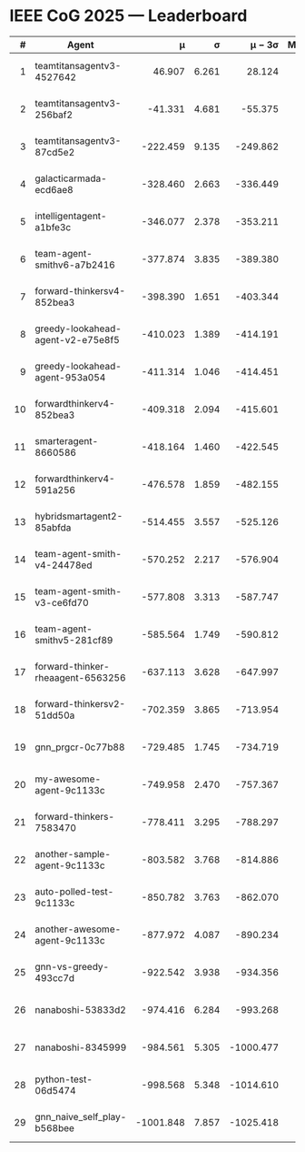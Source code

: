 # IEEE CoG 2025 — Leaderboard

| # | Agent | μ | σ | μ − 3σ | Matches | Updated |
|---:|---|---:|---:|---:|---:|---|
| 1 | teamtitansagentv3-4527642 | 46.907 | 6.261 | 28.124 | 21870 | 2025-08-25 12:50 |
| 2 | teamtitansagentv3-256baf2 | -41.331 | 4.681 | -55.375 | 22256 | 2025-08-25 12:50 |
| 3 | teamtitansagentv3-87cd5e2 | -222.459 | 9.135 | -249.862 | 22786 | 2025-08-25 12:50 |
| 4 | galacticarmada-ecd6ae8 | -328.460 | 2.663 | -336.449 | 20460 | 2025-08-25 12:50 |
| 5 | intelligentagent-a1bfe3c | -346.077 | 2.378 | -353.211 | 18748 | 2025-08-25 12:50 |
| 6 | team-agent-smithv6-a7b2416 | -377.874 | 3.835 | -389.380 | 21780 | 2025-08-25 12:50 |
| 7 | forward-thinkersv4-852bea3 | -398.390 | 1.651 | -403.344 | 18198 | 2025-08-25 12:50 |
| 8 | greedy-lookahead-agent-v2-e75e8f5 | -410.023 | 1.389 | -414.191 | 22606 | 2025-08-25 12:50 |
| 9 | greedy-lookahead-agent-953a054 | -411.314 | 1.046 | -414.451 | 20326 | 2025-08-25 12:50 |
| 10 | forwardthinkerv4-852bea3 | -409.318 | 2.094 | -415.601 | 18732 | 2025-08-25 12:50 |
| 11 | smarteragent-8660586 | -418.164 | 1.460 | -422.545 | 18724 | 2025-08-25 12:50 |
| 12 | forwardthinkerv4-591a256 | -476.578 | 1.859 | -482.155 | 18129 | 2025-08-25 12:50 |
| 13 | hybridsmartagent2-85abfda | -514.455 | 3.557 | -525.126 | 18541 | 2025-08-25 12:50 |
| 14 | team-agent-smith-v4-24478ed | -570.252 | 2.217 | -576.904 | 21996 | 2025-08-25 12:50 |
| 15 | team-agent-smith-v3-ce6fd70 | -577.808 | 3.313 | -587.747 | 22556 | 2025-08-25 12:50 |
| 16 | team-agent-smithv5-281cf89 | -585.564 | 1.749 | -590.812 | 21160 | 2025-08-25 12:50 |
| 17 | forward-thinker-rheaagent-6563256 | -637.113 | 3.628 | -647.997 | 20450 | 2025-08-25 12:50 |
| 18 | forward-thinkersv2-51dd50a | -702.359 | 3.865 | -713.954 | 21330 | 2025-08-25 12:50 |
| 19 | gnn_prgcr-0c77b88 | -729.485 | 1.745 | -734.719 | 19320 | 2025-08-25 12:50 |
| 20 | my-awesome-agent-9c1133c | -749.958 | 2.470 | -757.367 | 22180 | 2025-08-25 12:50 |
| 21 | forward-thinkers-7583470 | -778.411 | 3.295 | -788.297 | 20040 | 2025-08-25 12:50 |
| 22 | another-sample-agent-9c1133c | -803.582 | 3.768 | -814.886 | 22020 | 2025-08-25 12:50 |
| 23 | auto-polled-test-9c1133c | -850.782 | 3.763 | -862.070 | 22880 | 2025-08-25 12:50 |
| 24 | another-awesome-agent-9c1133c | -877.972 | 4.087 | -890.234 | 23780 | 2025-08-25 12:50 |
| 25 | gnn-vs-greedy-493cc7d | -922.542 | 3.938 | -934.356 | 17140 | 2025-08-25 12:50 |
| 26 | nanaboshi-53833d2 | -974.416 | 6.284 | -993.268 | 17140 | 2025-08-25 12:50 |
| 27 | nanaboshi-8345999 | -984.561 | 5.305 | -1000.477 | 18050 | 2025-08-25 12:50 |
| 28 | python-test-06d5474 | -998.568 | 5.348 | -1014.610 | 17750 | 2025-08-25 12:50 |
| 29 | gnn_naive_self_play-b568bee | -1001.848 | 7.857 | -1025.418 | 17840 | 2025-08-25 12:50 |
